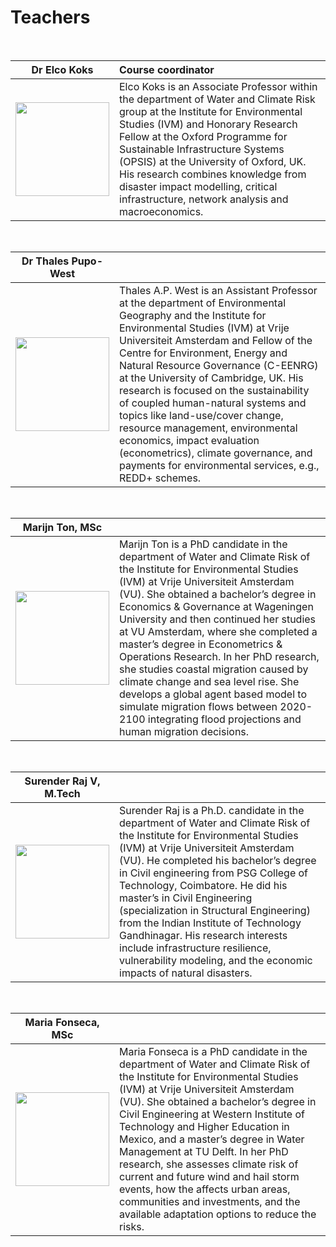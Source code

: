 # Teachers

<style>
table th:first-of-type {
    width: 30%;
}
table th:nth-of-type(2) {
    width: 70%;
}

</style>

&nbsp;
&nbsp;

|Dr Elco Koks|Course coordinator|
|:-:|:--|
| <img src="../_static/images/Elco.jpg" class="bg-primary" width="150px"> |Elco Koks is an Associate Professor within the department of Water and Climate Risk group at the Institute for Environmental Studies (IVM) and Honorary Research Fellow at the Oxford Programme for Sustainable Infrastructure Systems (OPSIS) at the University of Oxford, UK. His research combines knowledge from disaster impact modelling, critical infrastructure, network analysis and macroeconomics.|
  
&nbsp;
&nbsp;  

|Dr Thales Pupo-West||
|:-:|:--|
|<img src="../_static/images/Thales.jpg"  class="bg-primary" width="150px">|Thales A.P. West is an Assistant Professor at the department of Environmental Geography and the Institute for Environmental Studies (IVM) at Vrije Universiteit Amsterdam and Fellow of the Centre for Environment, Energy and Natural Resource Governance (C-EENRG) at the University of Cambridge, UK. His research is focused on the sustainability of coupled human-natural systems and topics like land-use/cover change, resource management, environmental economics, impact evaluation (econometrics), climate governance, and payments for environmental services, e.g., REDD+ schemes.|

&nbsp;
&nbsp;  

|Marijn Ton, MSc||
|:-:|:--|
|<img src="../_static/images/Marijn.jpg" class="bg-primary" width="150px">|Marijn Ton is a PhD candidate in the department of Water and Climate Risk of the Institute for Environmental Studies (IVM) at Vrije Universiteit Amsterdam (VU). She obtained a bachelor’s degree in Economics & Governance at Wageningen University and then continued her studies at VU Amsterdam, where she completed a master’s degree in Econometrics & Operations Research. In her PhD research, she studies coastal migration caused by climate change and sea level rise. She develops a global agent based model to simulate migration flows between 2020-2100 integrating flood projections and human migration decisions.|

&nbsp;
&nbsp;  

|Surender Raj V, M.Tech||
|:-:|:--|
|<img src="../_static/images/Surender.jpg" class="bg-primary" width="150px">|Surender Raj is a Ph.D. candidate in the department of Water and Climate Risk of the Institute for Environmental Studies (IVM) at Vrije Universiteit Amsterdam (VU). He completed his bachelor’s degree in Civil engineering from PSG College of Technology, Coimbatore. He did his master’s in Civil Engineering (specialization in Structural Engineering) from the Indian Institute of Technology Gandhinagar. His research interests include infrastructure resilience, vulnerability modeling, and the economic impacts of natural disasters.

&nbsp;
&nbsp;  

|Maria Fonseca, MSc||
|:-:|:--|
|<img src="../_static/images/Maria.jpg" class="bg-primary" width="150px">|Maria Fonseca is a PhD candidate in the department of Water and Climate Risk of the Institute for Environmental Studies (IVM) at Vrije Universiteit Amsterdam (VU). She obtained a bachelor’s degree in Civil Engineering at Western Institute of Technology and Higher Education in Mexico, and a master’s degree in Water Management at TU Delft. In her PhD research, she assesses climate risk of current and future wind and hail storm events, how the affects urban areas, communities and investments, and the available adaptation options to reduce the risks. |
